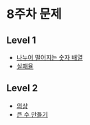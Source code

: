 # 8주차 문제

## Level 1

- [나누어 떨어지는 숫자 배열](https://school.programmers.co.kr/learn/courses/30/lessons/12910)
- [실패율](https://school.programmers.co.kr/learn/courses/30/lessons/42889)

## Level 2

- [의상](https://school.programmers.co.kr/learn/courses/30/lessons/42578)
- [큰 수 만들기](https://school.programmers.co.kr/learn/courses/30/lessons/42883)
